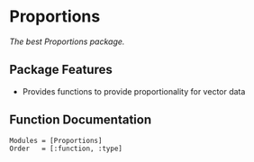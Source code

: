 # Proportions
*The best Proportions package.*
## Package Features
- Provides functions to provide proportionality for vector data
## Function Documentation
```@autodocs
Modules = [Proportions]
Order   = [:function, :type]
```
